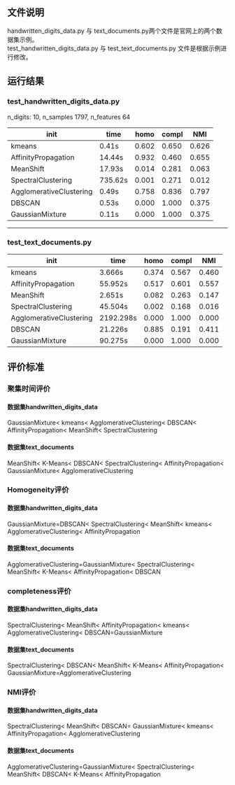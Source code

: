 ## 文件说明
handwritten_digits_data.py 与 text_documents.py两个文件是官网上的两个数据集示例。  
test_handwritten_digits_data.py 与 test_text_documents.py 文件是根据示例进行修改。  

## 运行结果  
### test_handwritten_digits_data.py  
n_digits: 10, 	 n_samples 1797, 	 n_features 64  

|init			             |time	 | homo	|compl	|NMI  |
----------------------|--------|------|-------|-----|
|kmeans   		         |0.41s	  |0.602	|0.650|	0.626 | 
|AffinityPropagation	|14.44s	|0.932	|0.460	|0.655|  
|MeanShift		        	|17.93s	|0.014|	0.281	|0.063|  
|SpectralClustering		|735.62s	|0.001|	0.271	|0.012|
|AgglomerativeClustering	|0.49s	|0.758	|0.836	|0.797|
|DBSCAN   	          	|0.53s	 | 0.000|	1.000 |0.375 
|GaussianMixture		    |0.11s 	|0.000	|1.000 |0.375 | 

----  
### test_text_documents.py  

|init			             |time	 | homo	|compl	|NMI  |
----------------------|--------|------|-------|-----|
|kmeans   		         |3.666s |0.374	|0.567|	0.460 | 
|AffinityPropagation	|55.952s	|0.517	|0.601	|0.557|  
|MeanShift		        	|2.651s	|0.082|	0.263	|0.147|  
|SpectralClustering		|45.504s	|0.002|	0.168	|0.016|
|AgglomerativeClustering	|2192.298s	|0.000	|1.000|0.000|
|DBSCAN   	          	|21.226s	 | 0.885|	0.191 |0.411 
|GaussianMixture		    |90.275s 	|0.000	|1.000 |0.000 | 


## 评价标准
### 聚集时间评价
#### 数据集handwritten_digits_data
GaussianMixture< kmeans< AgglomerativeClustering< DBSCAN< AffinityPropagation< MeanShift< SpectralClustering
#### 数据集text_documents  
MeanShift< K-Means< DBSCAN< SpectralClustering< AffinityPropagation< GaussianMixture< AgglomerativeClustering
### Homogeneity评价
#### 数据集handwritten_digits_data  
GaussianMixture=DBSCAN< SpectralClustering< MeanShift< kmeans< AgglomerativeClustering< AffinityPropagation  
#### 数据集text_documents  
AgglomerativeClustering=GaussianMixture< SpectralClustering< MeanShift< K-Means< AffinityPropagation< DBSCAN
### completeness评价
#### 数据集handwritten_digits_data  
SpectralClustering< MeanShift< AffinityPropagation< kmeans< AgglomerativeClustering< DBSCAN=GaussianMixture  
#### 数据集text_documents  
SpectralClustering< DBSCAN< MeanShift<  K-Means< AffinityPropagation< GaussianMixture=AgglomerativeClustering
### NMI评价
#### 数据集handwritten_digits_data  
SpectralClustering< MeanShift< DBSCAN= GaussianMixture< kmeans< AffinityPropagation< AgglomerativeClustering
#### 数据集text_documents  
AgglomerativeClustering=GaussianMixture< SpectralClustering< MeanShift< DBSCAN< K-Means< AffinityPropagation
